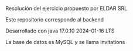 Resolución del ejercicio propuesto por ELDAR SRL

Este repositorio corresponde al backend

Desarrollado con java 17.0.10 2024-01-16 LTS

La base de datos es MySQL y se llama invitations

